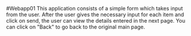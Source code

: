 #Webapp01
This application consists of a simple form which takes input from the user. 
After the user gives the necessary input for each item and click on send, the user can view the details entered in the next page. 
You can click on "Back" to go back to the original main page.